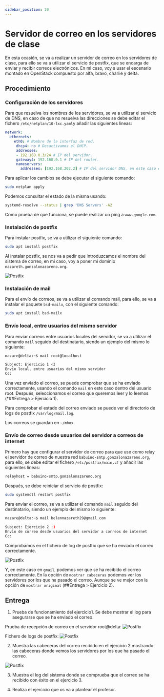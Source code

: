 ```yaml
---
sidebar_position: 20
---
```


# Servidor de correo en los servidores de clase

En esta ocasión, se va a realizar un servidor de correo en los servidores de clase, para ello se va a utilizar el servicio de postfix, que se encarga de enviar y recibir correos electrónicos. En mi caso, voy a usar el escenario montado en OpenStack compuesto por alfa, bravo, charlie y delta.

## Procedimiento

### Configuración de los servidores

Para que resuelva los nombres de los servidores, se va a utilizar el servicio de DNS, en caso de que no resuelva las direcciones se debe editar el fichero `/etc/netplan/10-lxc.yaml`y añadir las siguientes líneas:

```yaml 
network: 
  ethernets: 
    eth0: # Nombre de la interfaz de red.
     dhcp4: no # Desactivamos el DHCP.
     addresses:
     - 192.168.0.3/24 # IP del servidor.
     gateway4: 192.168.0.1 # IP del router.
     nameservers: 
       addresses: [192.168.202.2] # IP del servidor DNS, en este caso el servidor DNS de la red de clase.
```

Para aplicar los cambios se debe ejecutar el siguiente comando:

```bash
sudo netplan apply
```

Podemos consultar el estado de la misma usando:

```bash
systemd-resolve --status | grep 'DNS Servers' -A2
```

Como prueba de que funciona, se puede realizar un ping a `www.google.com`.


### Instalación de postfix

Para instalar postfix, se va a utilizar el siguiente comando:

```bash
sudo apt install postfix
```

Al instalar postfix, se nos va a pedir que introduzcamos el nombre del sistema de correo, en mi caso, voy a poner mi dominio `nazareth.gonzalonazareno.org`.

![Postfix](/img/SRI+HLC/taller1SRI6.png)


### Instalación de mail

Para el envío de correos, se va a utilizar el comando mail, para ello, se va a instalar el paquete `bsd-mailx`, con el siguiente comando:

```bash
sudo apt install bsd-mailx
```

###  Envío local, entre usuarios del mismo servidor

Para enviar correos entre usuarios locales del servidor, se va a utilizar el comando `mail` seguido del destinatario, siendo un ejemplo del mismo lo siguiente:

```bash
nazare@delta:~$ mail root@localhost

Subject: Ejercicio 1 <3
Envío local, entre usuarios del mismo servidor
Cc: 
```

Una vez enviado el correo, se puede comprobar que se ha enviado correctamente, usando el comando `mail` en este caso dentro del usuario root. Después, seleccionamos el correo que queremos leer y lo leemos (*##Entrega > Ejercicio 1). 

Para comprobar el estado del correo enviado se puede ver el directorio de logs de postfix `/var/log/mail.log`.

Los correos se guardan en `~/mbox`.

###  Envío de correo desde usuarios del servidor a correos de internet

Primero hay que configurar el servidor de correo para que use como relay el servidor de correo de nuestra red `babuino-smtp.gonzalonazareno.org`, para ello, se debe editar el fichero `/etc/postfix/main.cf` y añadir las siguientes líneas:

```bash
relayhost = babuino-smtp.gonzalonazareno.org
```

Después, se debe reiniciar el servicio de postfix:

```bash
sudo systemctl restart postfix
```

Para enviar el correo, se va a utilizar el comando `mail` seguido del destinatario, siendo un ejemplo del mismo lo siguiente:

```bash
nazare@delta:~$ mail belennazareth29@gmail.com

Subject: Ejercicio 2 :)
Envío de correo desde usuarios del servidor a correos de internet         
Cc:
```

Comprobamos en el fichero de log de postfix que se ha enviado el correo correctamente.

![Postfix](/img/SRI+HLC/taller1SRI6-5.png)

Y, en este caso en `gmail`, podemos ver que se ha recibido el correo correctamente. En la opción de `mostrar cabeceras` podemos ver los servidores por los que ha pasado el correo. Aunque se ve mejor con la opción de `mostrar original` (##Entrega > Ejercicio 2).


## Entrega

1. Prueba de funcionamiento del ejercicio1. Se debe mostrar el log para asegurarse que se ha enviado el correo.

Prueba de recepción de correo en el servidor root@delta:
![Postfix](/img/SRI+HLC/taller1SRI6-2.png)

Fichero de logs de postfix:
![Postfix](/img/SRI+HLC/taller1SRI6-3.png)


2. Muestra las cabeceras del correo recibido en el ejercicio 2 mostrando las cabeceras donde vemos los servidores por los que ha pasado el correo.

![Postfix](/img/SRI+HLC/taller1SRI6-4.png)


3. Muestra el log del sistema donde se comprueba que el correo se ha recibido con éxito en el ejercicio 3.

4. Realiza el ejercicio que os va a plantear el profesor.

